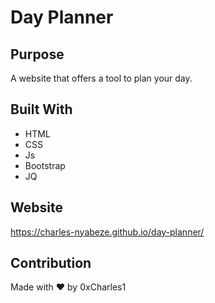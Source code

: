# Day Planner

## Purpose
A website that offers a tool to plan your day.

## Built With
* HTML
* CSS
* Js
* Bootstrap
* JQ

## Website
https://charles-nyabeze.github.io/day-planner/

## Contribution
Made with ❤️ by 0xCharles1
